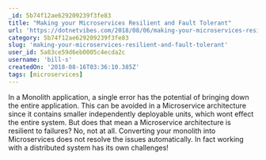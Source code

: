 ```yaml
---
_id: 5b74f12ae629209239f3fe83
title: "Making your Microservices Resilient and Fault Tolerant"
url: 'https://dotnetvibes.com/2018/08/06/making-your-microservices-resilient-and-fault-tolerant/'
category: 5b74f12ae629209239f3fe83
slug: 'making-your-microservices-resilient-and-fault-tolerant'
user_id: 5a83ce59d6eb0005c4ecda2c
username: 'bill-s'
createdOn: '2018-08-16T03:36:10.385Z'
tags: [microservices]
---
```


In a Monolith application, a single error has the potential of bringing down the entire application. This can be avoided in a Microservice architecture since it contains smaller independently deployable units, which wont effect the entire system. But does that mean a Microservice architecture is resilient to failures? No, not at all. Converting your monolith into Microservices does not resolve the issues automatically. In fact working with a distributed system has its own challenges!


